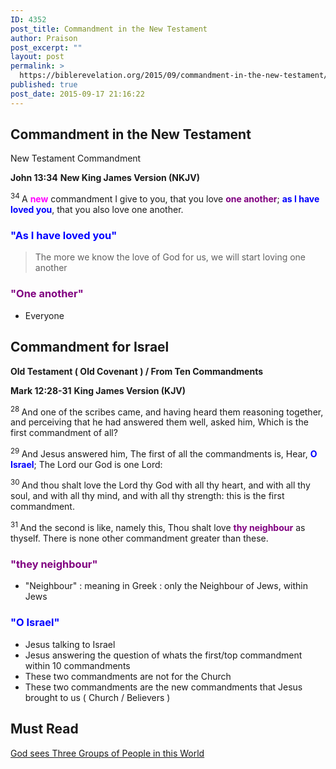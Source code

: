 ```yaml
---
ID: 4352
post_title: Commandment in the New Testament
author: Praison
post_excerpt: ""
layout: post
permalink: >
  https://biblerevelation.org/2015/09/commandment-in-the-new-testament/
published: true
post_date: 2015-09-17 21:16:22
---
```

<h2>Commandment in the New Testament</h2>
New Testament Commandment

<strong>John 13:34</strong>
<strong> New King James Version (NKJV)</strong>

<span id="en-NKJV-26665" class="text John-13-34"><sup class="versenum">34 </sup><span class="woj">A <span style="color: #ff00ff;"><strong>new</strong></span> commandment I give to you, that you love <span style="color: #800080;"><strong>one another</strong></span>; <span style="color: #0000ff;"><strong>as I have loved you</strong></span>, that you also love one another.</span></span>
<h3><span style="color: #0000ff;">"As I have loved you"</span></h3>
<blockquote>The more we know the love of God for us, we will start loving one another</blockquote>
<h3><span style="color: #800080;">"One another"</span></h3>
<ul>
	<li>Everyone</li>
</ul>
<h2>Commandment for Israel</h2>
<strong>Old Testament ( Old Covenant ) / From Ten Commandments</strong>

<strong>Mark 12:28-31</strong>
<strong> King James Version (KJV)</strong>

<sup class="versenum">28 </sup>And one of the scribes came, and having heard them reasoning together, and perceiving that he had answered them well, asked him, Which is the first commandment of all?

<span id="en-KJV-24703" class="text Mark-12-29"><sup class="versenum">29 </sup>And Jesus answered him, The first of all the commandments is, Hear, <span style="color: #0000ff;"><strong>O Israel</strong></span>; The Lord our God is one Lord:</span>

<span id="en-KJV-24704" class="text Mark-12-30"><sup class="versenum">30 </sup>And thou shalt love the Lord thy God with all thy heart, and with all thy soul, and with all thy mind, and with all thy strength: this is the first commandment.</span>

<span id="en-KJV-24705" class="text Mark-12-31"><sup class="versenum">31 </sup>And the second is like, namely this, Thou shalt love <span style="color: #800080;"><strong>thy neighbour</strong></span> as thyself. There is none other commandment greater than these.</span>
<h3><span style="color: #800080;"><strong>"they neighbour"</strong></span></h3>
<ul>
	<li>"Neighbour" : meaning in Greek : only the Neighbour of Jews, within Jews</li>
</ul>
<h3><span style="color: #0000ff;">"O Israel"</span></h3>
<ul>
	<li>Jesus talking to Israel</li>
	<li>Jesus answering the question of whats the first/top commandment within 10 commandments</li>
	<li>These two commandments are not for the Church</li>
	<li>These two commandments are the new commandments that Jesus brought to us ( Church / Believers )</li>
</ul>
<h2>Must Read</h2>
<a href="http://biblerevelation.org/2015/09/16/god-sees-three-groups-people-world/">God sees Three Groups of People in this World</a>